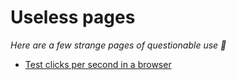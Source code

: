 # Useless pages
_Here are a few strange pages of questionable use 🤔_

- [Test clicks per second in a browser](clicks_per_second/test.html)
